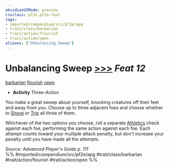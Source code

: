 ```yaml
---
obsidianUIMode: preview
cssclass: pf2e,pf2e-feat
tags:
- imported/compendium/src/pf2e/apg
- trait/class/barbarian
- trait/action/flourish
- trait/action/open
aliases: ["Unbalancing Sweep"]
---
```

# Unbalancing Sweep  [>>>](chapter-9-playing-the-game.md#Actions "Three-Action") *Feat 12*  
[barbarian](rules/traits/barbarian.md)  [flourish](flourish.md)  [open](open.md)  

- **Activity** Three-Action

You make a great sweep about yourself, knocking creatures off their feet and away from you. Choose up to three adjacent foes and choose whether to [Shove](rules/actions/shove.md) or [Trip](rules/actions/trip.md) all three of them.

Whichever of the two options you choose, roll a separate [Athletics](../skills.md#Athletics) check against each foe, performing the same action against each foe. Each attempt counts toward your multiple attack penalty, but don't increase your penalty until you have made all the attempts.

*Source: Advanced Player's Guide p. 111*  
%% #imported/compendium/src/pf2e/apg #trait/class/barbarian #trait/action/flourish #trait/action/open %%